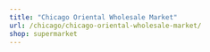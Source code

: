 ```yaml
---
title: "Chicago Oriental Wholesale Market"
url: /chicago/chicago-oriental-wholesale-market/
shop: supermarket
---
```

